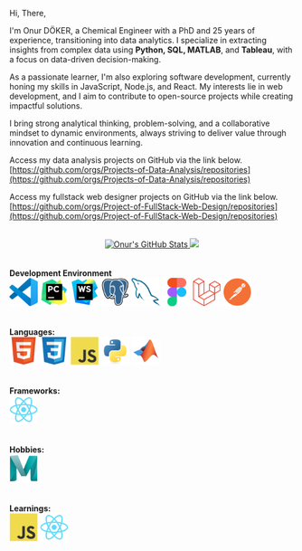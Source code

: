 Hi, There,

I'm Onur DÖKER, a Chemical Engineer with a PhD and 25 years of experience, transitioning into data analytics. I specialize in extracting insights from complex data using **Python, SQL, MATLAB**, and **Tableau**, with a focus on data-driven decision-making.<br>

As a passionate learner, I'm also exploring software development, currently honing my skills in JavaScript, Node.js, and React. My interests lie in web development, and I aim to contribute to open-source projects while creating impactful solutions. <br>

I bring strong analytical thinking, problem-solving, and a collaborative mindset to dynamic environments, always striving to deliver value through innovation and continuous learning.<be>

Access my data analysis projects on GitHub via the link below.<br>
[https://github.com/orgs/Projects-of-Data-Analysis/repositories](https://github.com/orgs/Projects-of-Data-Analysis/repositories)

Access my fullstack web designer projects on GitHub via the link below.<br>
[https://github.com/orgs/Project-of-FullStack-Web-Design/repositories](https://github.com/orgs/Project-of-FullStack-Web-Design/repositories)
<br>
<br>

<div align="center">
  <a href="https://github.com/onurdoker">
    <img height="180em" src="https://github-readme-stats.vercel.app/api?username=onurdoker&show_icons=true&theme=tokyonight&include_all_commits=true&count_private=true&count_private=true&include_all_commits=true&hide_title=true" alt="Onur's GitHub Stats" /"> 
    <img height="180em" src="https://github-readme-stats.vercel.app/api/top-langs/?username=onurdoker&layout=compact&langs_count=10&theme=tokyonight">
  </a>
</div>
<br>
<br>
<strong>Development Environment</strong>
<br> 
<div sytle="display:flex;gap: 15px">
  <img alt="" title="Visual Code Studio" height="50" width="50" src="https://raw.githubusercontent.com/devicons/devicon/master/icons/vscode/vscode-original.svg">
  <img alt="" title="Visual Code Studio" height="50" width="50" src="https://raw.githubusercontent.com/devicons/devicon/master/icons/pycharm/pycharm-original.svg">
  <img alt="" title="Visual Code Studio" height="50" width="50" src="https://raw.githubusercontent.com/devicons/devicon/master/icons/webstorm/webstorm-original.svg">
  <img alt="" title="PostgreSQL" height="50" width="50" src="https://raw.githubusercontent.com/devicons/devicon/master/icons/postgresql/postgresql-original.svg">
  <img alt="" title="MySQL" height="50" width="50" src="https://raw.githubusercontent.com/devicons/devicon/master/icons/mysql/mysql-original.svg">
  <img alt="" title="Figma" height="50" width="50" src="https://raw.githubusercontent.com/devicons/devicon/master/icons/figma/figma-original.svg">
  <img alt="" title="Laravel" height="50" width="50" src="https://raw.githubusercontent.com/devicons/devicon/master/icons/laravel/laravel-original.svg">
  <img alt="" title="Postman" height="50" width="50" src="https://raw.githubusercontent.com/devicons/devicon/master/icons/postman/postman-original.svg">
</div>
<br>
<br>
<strong>Languages:</strong>
<br>
<div sytle="display:flex;gap: 15px">
  <img alt="" title="HTML" height="50" width="50" src="https://raw.githubusercontent.com/devicons/devicon/master/icons/html5/html5-original.svg">
  <img alt="" title="CSS" height="50" width="50" src="https://raw.githubusercontent.com/devicons/devicon/master/icons/css3/css3-original.svg">
  <img alt="" title="JavaScript" height="50" width="50" src="https://raw.githubusercontent.com/devicons/devicon/master/icons/javascript/javascript-original.svg">
  <img alt="" title="Python" height="50" width="50" src="https://raw.githubusercontent.com/devicons/devicon/master/icons/python/python-original.svg">
  <img alt="" title="Matlab" height="50" width="50" src="https://raw.githubusercontent.com/devicons/devicon/master/icons/matlab/matlab-original.svg">
</div>
<br>
<br>
<strong>Frameworks:</strong>
<div sytle="display:flex;gap: 15px">
  <img alt="" title="React" height="50" width="50" src="https://raw.githubusercontent.com/devicons/devicon/master/icons/react/react-original.svg">
</div>
<br>
<br>
<strong>Hobbies:</strong>
<br>
<div sytle="display:flex;gap: 15px">
  <img alt="" title="Maya" height="50" width="50" src="https://raw.githubusercontent.com/devicons/devicon/master/icons/maya/maya-original.svg">
</div>
<br>
<br>
<strong>Learnings:</strong>
<br>
<div sytle="display:flex;gap: 15px">
  <img alt="" title="JavaScript" height="50" width="50" src="https://raw.githubusercontent.com/devicons/devicon/master/icons/javascript/javascript-original.svg">
  <img alt="" title="React" height="50" width="50" src="https://raw.githubusercontent.com/devicons/devicon/master/icons/react/react-original.svg">
</div>
